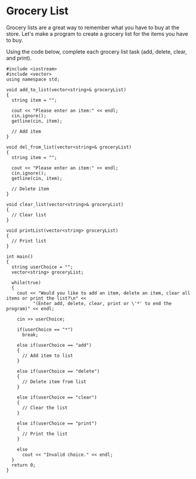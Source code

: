 # Grocery List

Grocery lists are a great way to remember what you have to buy at the store. Let's make a program to create a grocery list for the items you have to buy.

Using the code below, complete each grocery list task (add, delete, clear, and print).

```
#include <iostream>
#include <vector>
using namespace std;

void add_to_list(vector<string>& groceryList)
{
  string item = "";
  
  cout << "Please enter an item:" << endl;
  cin.ignore();
  getline(cin, item);
  
  // Add item
}

void del_from_list(vector<string>& groceryList)
{
  string item = "";
  
  cout << "Please enter an item:" << endl;
  cin.ignore();
  getline(cin, item);
  
  // Delete item
}

void clear_list(vector<string>& groceryList)
{
  // Clear list
}

void printList(vector<string> groceryList)
{
  // Print list
}

int main() 
{
  string userChoice = "";
  vector<string> groceryList;

  while(true)
  {
    cout << "Would you like to add an item, delete an item, clear all items or print the list?\n" <<
          "(Enter add, delete, clear, print or \'*' to end the program)" << endl;

    cin >> userChoice;

    if(userChoice == "*")
      break;

    else if(userChoice == "add")
    {
      // Add item to list
    }

    else if(userChoice == "delete")
    {
      // Delete item from list
    }

    else if(userChoice == "clear")
    {
      // Clear the list
    }

    else if(userChoice == "print")
    {
      // Print the list
    }

    else
      cout << "Invalid choice." << endl;
  }
  return 0;
}
```
